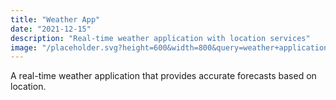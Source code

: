 ```yaml
---
title: "Weather App"
date: "2021-12-15"
description: "Real-time weather application with location services"
image: "/placeholder.svg?height=600&width=800&query=weather+application+interface+with+forecast"
---
```


A real-time weather application that provides accurate forecasts based on location.

